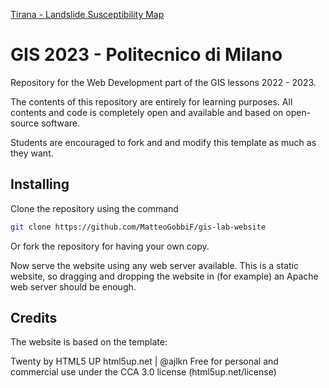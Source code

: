 [Tirana - Landslide Susceptibility Map](https://matteogobbif.github.io/gis-lab-website/)


# GIS 2023 - Politecnico di Milano
Repository for the Web Development part of the GIS lessons 2022 - 2023.

The contents of this repository are entirely for learning purposes. All contents and code is completely open and available and based on open-source software.

Students are encouraged to fork and and modify this template as much as they want.

## Installing
Clone the repository using the command 
```sh
git clone https://github.com/MatteoGobbiF/gis-lab-website
```

Or fork the repository for having your own copy.

Now serve the website using any web server available. This is a static website, so dragging and dropping the website in (for example) an Apache web server should be enough. 

## Credits
The website is based on the template:

Twenty by HTML5 UP
html5up.net | @ajlkn
Free for personal and commercial use under the CCA 3.0 license (html5up.net/license)

